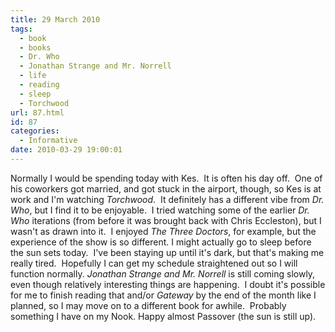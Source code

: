 ```yaml
---
title: 29 March 2010
tags:
  - book
  - books
  - Dr. Who
  - Jonathan Strange and Mr. Norrell
  - life
  - reading
  - sleep
  - Torchwood
url: 87.html
id: 87
categories:
  - Informative
date: 2010-03-29 19:00:01
---
```


Normally I would be spending today with Kes.  It is often his day off.  One of his coworkers got married, and got stuck in the airport, though, so Kes is at work and I'm watching _Torchwood_.  It definitely has a different vibe from _Dr. Who_, but I find it to be enjoyable.  I tried watching some of the earlier _Dr. Who_ iterations (from before it was brought back with Chris Eccleston), but I wasn't as drawn into it.  I enjoyed _The Three Doctors_, for example, but the experience of the show is so different. I might actually go to sleep before the sun sets today.  I've been staying up until it's dark, but that's making me really tired.  Hopefully I can get my schedule straightened out so I will function normally. _Jonathan Strange and Mr. Norrell_ is still coming slowly, even though relatively interesting things are happening.  I doubt it's possible for me to finish reading that and/or _Gateway_ by the end of the month like I planned, so I may move on to a different book for awhile.  Probably something I have on my Nook. Happy almost Passover (the sun is still up).